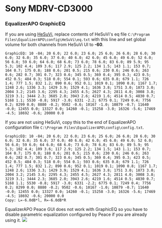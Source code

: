 # Sony MDRV-CD3000
### EqualizerAPO GraphicEQ
If you are using [HeSuVi](https://sourceforge.net/projects/hesuvi/), replace contents of HeSuVi's eq file `C:\Program Files\EqualizerAPO\config\HeSuVi\eq.txt` with this line and set global volume for both channels from HeSuVi UI to **-60**.
```
GraphicEQ: 10 -84; 20 6.0; 22 6.0; 23 6.0; 25 6.0; 26 6.0; 28 6.0; 30 6.0; 32 6.0; 35 6.0; 37 6.0; 40 6.0; 42 6.0; 45 6.0; 49 6.0; 52 6.0; 56 6.0; 59 6.0; 64 6.0; 68 6.0; 73 6.0; 78 6.0; 83 6.0; 89 5.9; 95 5.3; 102 4.4; 109 3.6; 117 2.9; 125 2.2; 134 1.5; 143 1.1; 153 0.7; 164 0.7; 175 0.8; 188 0.6; 201 0.5; 215 0.6; 230 0.6; 246 0.6; 263 0.6; 282 0.7; 301 0.7; 323 0.6; 345 0.5; 369 0.4; 395 0.3; 423 0.5; 452 0.5; 484 0.3; 518 0.0; 554 0.1; 593 0.6; 635 0.8; 679 1.1; 726 1.4; 777 1.5; 832 1.2; 890 0.6; 952 0.1; 1019 0.1; 1090 0.8; 1167 1.7; 1248 2.6; 1336 3.3; 1429 3.9; 1529 4.1; 1636 3.8; 1751 3.0; 1873 3.0; 2004 3.2; 2145 3.6; 2295 4.3; 2455 4.5; 2627 4.3; 2811 4.0; 3008 3.8; 3219 3.1; 3444 2.3; 3685 2.0; 3943 2.6; 4219 1.6; 4514 0.5; 4830 0.7; 5168 1.1; 5530 -0.8; 5917 -3.0; 6331 -2.2; 6775 0.1; 7249 0.4; 7756 0.2; 8299 0.0; 8880 -0.2; 9502 -0.6; 10167 -1.0; 10879 -0.7; 11640 -0.0; 12455 0.0; 13327 0.0; 14260 -0.1; 15258 -3.0; 16326 -5.6; 17469 -4.5; 18692 -0.6; 20000 0.0
```
If you are not using HeSuVi, copy this to the end of EqualizerAPO configuration file `C:\Program Files\EqualizerAPO\config\config.txt`.
```
GraphicEQ: 10 -84; 20 6.0; 22 6.0; 23 6.0; 25 6.0; 26 6.0; 28 6.0; 30 6.0; 32 6.0; 35 6.0; 37 6.0; 40 6.0; 42 6.0; 45 6.0; 49 6.0; 52 6.0; 56 6.0; 59 6.0; 64 6.0; 68 6.0; 73 6.0; 78 6.0; 83 6.0; 89 5.9; 95 5.3; 102 4.4; 109 3.6; 117 2.9; 125 2.2; 134 1.5; 143 1.1; 153 0.7; 164 0.7; 175 0.8; 188 0.6; 201 0.5; 215 0.6; 230 0.6; 246 0.6; 263 0.6; 282 0.7; 301 0.7; 323 0.6; 345 0.5; 369 0.4; 395 0.3; 423 0.5; 452 0.5; 484 0.3; 518 0.0; 554 0.1; 593 0.6; 635 0.8; 679 1.1; 726 1.4; 777 1.5; 832 1.2; 890 0.6; 952 0.1; 1019 0.1; 1090 0.8; 1167 1.7; 1248 2.6; 1336 3.3; 1429 3.9; 1529 4.1; 1636 3.8; 1751 3.0; 1873 3.0; 2004 3.2; 2145 3.6; 2295 4.3; 2455 4.5; 2627 4.3; 2811 4.0; 3008 3.8; 3219 3.1; 3444 2.3; 3685 2.0; 3943 2.6; 4219 1.6; 4514 0.5; 4830 0.7; 5168 1.1; 5530 -0.8; 5917 -3.0; 6331 -2.2; 6775 0.1; 7249 0.4; 7756 0.2; 8299 0.0; 8880 -0.2; 9502 -0.6; 10167 -1.0; 10879 -0.7; 11640 -0.0; 12455 0.0; 13327 0.0; 14260 -0.1; 15258 -3.0; 16326 -5.6; 17469 -4.5; 18692 -0.6; 20000 0.0
Copy: L=-6.0dB*l, R=-6.0dB*R
```
EqualizerAPO Peace GUI does not work with GraphicEQ so you have to disable parametric equalization configured by Peace if you are already using it.
![](https://raw.githubusercontent.com/jaakkopasanen/AutoEq/master/results/Sonoma%20Model%20One/innerfidelity/onear/Sony%20MDRV-CD3000/Sony%20MDRV-CD3000.png)
